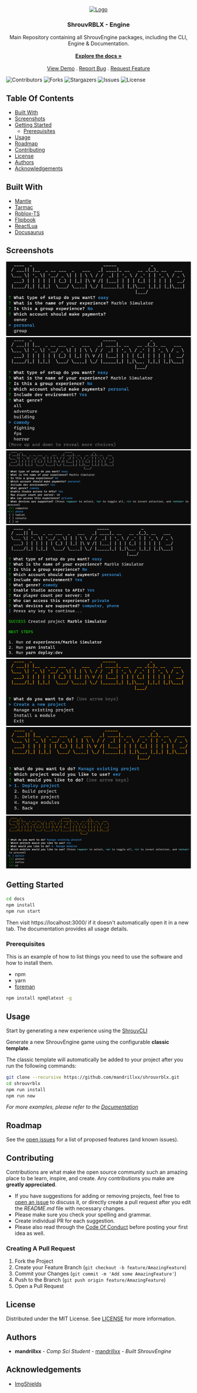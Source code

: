 <br/>
<p align="center">
  <a href="https://github.com/mandrillxx/shrouvrblx">
    <img src="https://cdn-icons-png.flaticon.com/512/6008/6008504.png" alt="Logo" width="128" height="128">
  </a>

  <h3 align="center">ShrouvRBLX - Engine </h3>

  <p align="center">
    Main Repository containing all ShrouvEngine packages, including the CLI, Engine & Documentation.
    <br/>
    <br/>
    <a href="http://localhost:3000/docs/intro"><strong>Explore the docs »</strong></a>
    <br/>
    <br/>
    <a href="https://github.com/mandrillxx/shrouvrblx">View Demo</a>
    .
    <a href="https://github.com/mandrillxx/shrouvrblx/issues">Report Bug</a>
    .
    <a href="https://github.com/mandrillxx/shrouvrblx/issues">Request Feature</a>
  </p>
</p>

![Contributors](https://img.shields.io/github/contributors/mandrillxx/shrouvrblx?color=dark-green) ![Forks](https://img.shields.io/github/forks/mandrillxx/shrouvrblx?style=social) ![Stargazers](https://img.shields.io/github/stars/mandrillxx/shrouvrblx?style=social) ![Issues](https://img.shields.io/github/issues/mandrillxx/shrouvrblx) ![License](https://img.shields.io/github/license/mandrillxx/shrouvrblx) 

## Table Of Contents

* [Built With](#built-with)
* [Screenshots](#screenshots)
* [Getting Started](#getting-started)
  * [Prerequisites](#prerequisites)
* [Usage](#usage)
* [Roadmap](#roadmap)
* [Contributing](#contributing)
* [License](#license)
* [Authors](#authors)
* [Acknowledgements](#acknowledgements)

## Built With

- [Mantle](https://github.com/blake-mealey/mantle)
- [Tarmac](https://github.com/Roblox/tarmac/releases)
- [Roblox-TS](https://roblox-ts.com/)
- [Flipbook](https://github.com/flipbook-labs/flipbook)
- [ReactLua](https://github.com/jsdotlua/react-lua)
- [Docusaurus](https://github.com/facebook/docusaurus)

## Screenshots
![](images/screenshot1.png) ![](images/screenshot2.png)
![](images/screenshot3.png) ![](images/screenshot4.png)
![](images/screenshot5.png) ![](images/screenshot6.png)
![](images/screenshot7.png)

## Getting Started

```bash
cd docs
npm install
npm run start
```
Then visit https://localhost:3000/ if it doesn't automatically open it in a new tab. The documentation provides all usage details.

### Prerequisites

This is an example of how to list things you need to use the software and how to install them.

* npm
* yarn
* [foreman](https://github.com/Roblox/foreman)

```sh
npm install npm@latest -g
```

## Usage

Start by generating a new experience using the [ShrouvCLI](https://github.com/mandrillxx/shrouvcli)

Generate a new ShrouvEngine game using the configurable **classic template**.

The classic template will automatically be added to your project after you run the following commands:

```bash title="Project Root Directory"
git clone --recursive https://github.com/mandrillxx/shrouvrblx.git
cd shrouvrblx
npm run install
npm run new
```

_For more examples, please refer to the [Documentation](http://localhost:3000/docs/intro#generate-a-new-project)_

## Roadmap

See the [open issues](https://github.com/mandrillxx/shrouvrblx/issues) for a list of proposed features (and known issues).

## Contributing

Contributions are what make the open source community such an amazing place to be learn, inspire, and create. Any contributions you make are **greatly appreciated**.
* If you have suggestions for adding or removing projects, feel free to [open an issue](https://github.com/mandrillxx/shrouvrblx/issues/new) to discuss it, or directly create a pull request after you edit the *README.md* file with necessary changes.
* Please make sure you check your spelling and grammar.
* Create individual PR for each suggestion.
* Please also read through the [Code Of Conduct](https://github.com/mandrillxx/shrouvrblx/blob/main/CODE_OF_CONDUCT.md) before posting your first idea as well.

### Creating A Pull Request

1. Fork the Project
2. Create your Feature Branch (`git checkout -b feature/AmazingFeature`)
3. Commit your Changes (`git commit -m 'Add some AmazingFeature'`)
4. Push to the Branch (`git push origin feature/AmazingFeature`)
5. Open a Pull Request

## License

Distributed under the MIT License. See [LICENSE](https://github.com/mandrillxx/shrouvrblx/blob/main/LICENSE.md) for more information.

## Authors

* **mandrillxx** - *Comp Sci Student* - [mandrillxx](https://github.com/mandrillxx/) - *Built ShrouvEngine*

## Acknowledgements

* [ImgShields](https://shields.io/)
